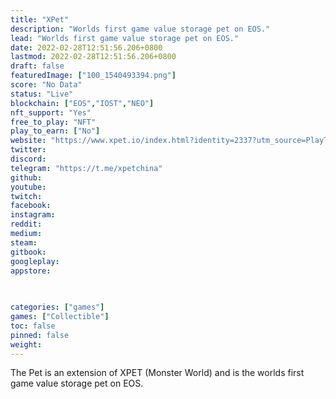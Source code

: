 ```yaml
---
title: "XPet"
description: "Worlds first game value storage pet on EOS."
lead: "Worlds first game value storage pet on EOS."
date: 2022-02-28T12:51:56.206+0800
lastmod: 2022-02-28T12:51:56.206+0800
draft: false
featuredImage: ["100_1540493394.png"]
score: "No Data"
status: "Live"
blockchain: ["EOS","IOST","NEO"]
nft_support: "Yes"
free_to_play: "NFT"
play_to_earn: ["No"]
website: "https://www.xpet.io/index.html?identity=2337?utm_source=PlayToEarn.net&utm_medium=organic&utm_campaign=gamepage"
twitter: 
discord: 
telegram: "https://t.me/xpetchina"
github: 
youtube: 
twitch: 
facebook: 
instagram: 
reddit: 
medium: 
steam: 
gitbook: 
googleplay: 
appstore: 

  
    
categories: ["games"]
games: ["Collectible"]
toc: false
pinned: false
weight: 
---
```

The Pet is an extension of XPET (Monster World) and is the worlds first game value storage pet on EOS.
